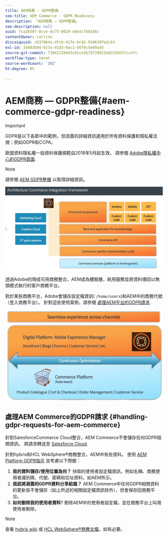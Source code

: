 ```yaml
---
title: AEM商務 — GDPR整備
seo-title: AEM Commerce - GDPR Readiness
description: 「AEM商務 — GDPR整備」
seo-description: null
uuid: 7ca26587-8cce-4c75-8629-e0e5cfb8166c
contentOwner: carlino
discoiquuid: c637964a-dfcb-41fe-9c92-934620fe2cb3
exl-id: 3a483b9d-627a-41d3-8ac1-66f9c5e89ad5
source-git-commit: 71842228dd3cb1ce3b79728912e8333d25fccefc
workflow-type: tm+mt
source-wordcount: '302'
ht-degree: 0%

---
```


# AEM商務 — GDPR整備{#aem-commerce-gdpr-readiness}

>[!IMPORTANT]
>
>GDPR是以下各節中的範例，但涵蓋的詳細資訊適用於所有資料保護和隱私權法規；例如GDPR和CCPA。

歐盟資料隱私權一般資料保護規範自2018年5月起生效。 請參閱 [Adobe隱私權中心的GDPR頁面](https://business.adobe.com/privacy/general-data-protection-regulation.html).

>[!NOTE]
>
>請參閱 [AEM GDPR整備](/help/managing/data-protection-and-privacy.md) 以取得詳細資訊。

![screen_shot_2018-03-22at111606](assets/screen_shot_2018-03-22at111606.jpg)

透過Adobe的現成可用商務整合，AEM成為體驗層，耗用服務並將資料傳回以無頭模式執行的客戶商務平台。

對於某些商務平台，Adobe會儲存設定檔資訊( `/home/users`)和AEM中的商務代號（登入商務平台）。 針對這些使用案例，請參閱 [處理AEM平台的GDPR請求](/help/sites-administering/handling-gdpr-requests-for-aem-platform.md).

![screen_shot_2018-03-22at111621](assets/screen_shot_2018-03-22at111621.jpg)

## 處理AEM Commerce的GDPR請求 {#handling-gdpr-requests-for-aem-commerce}

針對SalesforceCommerce Cloud整合，AEM Commerce不會儲存任何GDPR相關資訊。 將請求轉送至 [Salesforce Cloud](https://documentation.b2c.commercecloud.salesforce.com/DOC1/index.jsp).

針對hybris和HCL WebSphere®商務整合，AEM中有些資料。 使用 [AEM Platform GDPR指示](/help/sites-administering/handling-gdpr-requests-for-aem-platform.md) 並考慮以下問題：

1. **我的資料儲存/使用位置為何？** 快取的使用者設定檔資訊，例如名稱、商務使用者識別碼、代號、密碼和位址資料，如AEM所示。
1. **我該將涵蓋的GDPR資料分享給誰？** AEM Commerce中任何GDPR相關資料的更新皆不會儲存（如上所述的相關設定檔資訊除外），但會保存回商務平台。
1. **如何刪除我的使用者資料**? 刪除AEM中的使用者設定檔，並在商務平台上叫用使用者刪除。

>[!NOTE]
>
>查看 [hybris wiki](https://wiki.hybris.com/) 或 [HCL WebSphere®商務文檔](https://help.hcltechsw.com/commerce/index.html)，如有必要。
